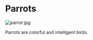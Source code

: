 # Parrots
![parrot jpg](https://upload.wikimedia.org/wikipedia/commons/thumb/6/6d/Blue-and-Yellow-Macaw.jpg/320px-Blue-and-Yellow-Macaw.jpg)

Parrots are colorful and intelligent birds.
